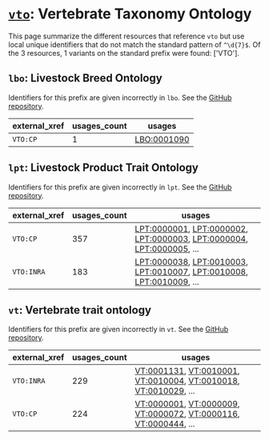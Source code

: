 # [`vto`](https://bioregistry.io/vto): Vertebrate Taxonomy Ontology

This page summarize the different resources that reference `vto`
but use local unique identifiers that do not match the standard pattern of
`^\d{7}$`. Of the 3 resources,
1 variants on the standard prefix were found: ['VTO'].

## `lbo`: Livestock Breed Ontology

Identifiers for this prefix are given incorrectly in `lbo`. See the [GitHub repository](https://github.com/AnimalGenome/livestock-breed-ontology).

| external_xref   |   usages_count | usages                                                    |
|-----------------|----------------|-----------------------------------------------------------|
| `VTO:CP`        |              1 | [LBO:0001090](http://purl.obolibrary.org/obo/LBO_0001090) |

## `lpt`: Livestock Product Trait Ontology

Identifiers for this prefix are given incorrectly in `lpt`. See the [GitHub repository](https://github.com/AnimalGenome/livestock-product-trait-ontology).

| external_xref   |   usages_count | usages                                                                                                                                                                                                                                                                                                     |
|-----------------|----------------|------------------------------------------------------------------------------------------------------------------------------------------------------------------------------------------------------------------------------------------------------------------------------------------------------------|
| `VTO:CP`        |            357 | [LPT:0000001](http://purl.obolibrary.org/obo/LPT_0000001), [LPT:0000002](http://purl.obolibrary.org/obo/LPT_0000002), [LPT:0000003](http://purl.obolibrary.org/obo/LPT_0000003), [LPT:0000004](http://purl.obolibrary.org/obo/LPT_0000004), [LPT:0000005](http://purl.obolibrary.org/obo/LPT_0000005), ... |
| `VTO:INRA`      |            183 | [LPT:0000038](http://purl.obolibrary.org/obo/LPT_0000038), [LPT:0010003](http://purl.obolibrary.org/obo/LPT_0010003), [LPT:0010007](http://purl.obolibrary.org/obo/LPT_0010007), [LPT:0010008](http://purl.obolibrary.org/obo/LPT_0010008), [LPT:0010009](http://purl.obolibrary.org/obo/LPT_0010009), ... |

## `vt`: Vertebrate trait ontology

Identifiers for this prefix are given incorrectly in `vt`. See the [GitHub repository](https://github.com/AnimalGenome/vertebrate-trait-ontology).

| external_xref   |   usages_count | usages                                                                                                                                                                                                                                                                                           |
|-----------------|----------------|--------------------------------------------------------------------------------------------------------------------------------------------------------------------------------------------------------------------------------------------------------------------------------------------------|
| `VTO:INRA`      |            229 | [VT:0001131](http://purl.obolibrary.org/obo/VT_0001131), [VT:0010001](http://purl.obolibrary.org/obo/VT_0010001), [VT:0010004](http://purl.obolibrary.org/obo/VT_0010004), [VT:0010018](http://purl.obolibrary.org/obo/VT_0010018), [VT:0010029](http://purl.obolibrary.org/obo/VT_0010029), ... |
| `VTO:CP`        |            224 | [VT:0000001](http://purl.obolibrary.org/obo/VT_0000001), [VT:0000009](http://purl.obolibrary.org/obo/VT_0000009), [VT:0000072](http://purl.obolibrary.org/obo/VT_0000072), [VT:0000116](http://purl.obolibrary.org/obo/VT_0000116), [VT:0000444](http://purl.obolibrary.org/obo/VT_0000444), ... |

